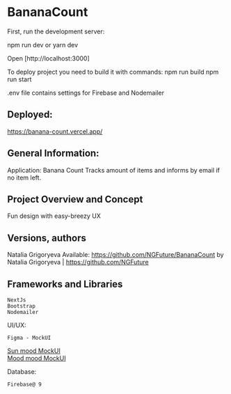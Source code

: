 # BananaCount

First, run the development server:

npm run dev
or
yarn dev

Open [http://localhost:3000]


To deploy project you need to build it with commands:
npm run build
npm run start

.env file contains settings for Firebase and Nodemailer

## Deployed:
https://banana-count.vercel.app/

## General Information:

Application: Banana Count
Tracks amount of items and informs by email if no item left.

## Project Overview and Concept
Fun design with easy-breezy UX

## Versions, authors
Natalia Grigoryeva
Available: https://github.com/NGFuture/BananaCount
by Natalia Grigoryeva | https://github.com/NGFuture


 ## Frameworks and Libraries

    NextJs
    Bootstrap
    Nodemailer
    
   UI/UX:

    Figma - MockUI
   <a href="docs/HomePage - sun (sm).jpg">Sun mood MockUI</a></br>
   <a href="docs/HomePage - moon (sm).jpg">Mood mood MockUI</a>


 Database:

    Firebase@ 9



